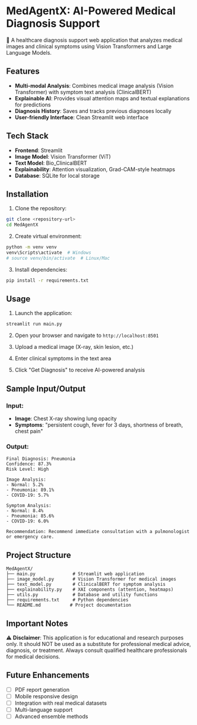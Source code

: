 # MedAgentX: AI-Powered Medical Diagnosis Support

🏥 A healthcare diagnosis support web application that analyzes medical images and clinical symptoms using Vision Transformers and Large Language Models.

## Features

- **Multi-modal Analysis**: Combines medical image analysis (Vision Transformer) with symptom text analysis (ClinicalBERT)
- **Explainable AI**: Provides visual attention maps and textual explanations for predictions
- **Diagnosis History**: Saves and tracks previous diagnoses locally
- **User-friendly Interface**: Clean Streamlit web interface

## Tech Stack

- **Frontend**: Streamlit
- **Image Model**: Vision Transformer (ViT)
- **Text Model**: Bio_ClinicalBERT
- **Explainability**: Attention visualization, Grad-CAM-style heatmaps
- **Database**: SQLite for local storage

## Installation

1. Clone the repository:
```bash
git clone <repository-url>
cd MedAgentX
```

2. Create virtual environment:
```bash
python -m venv venv
venv\Scripts\activate  # Windows
# source venv/bin/activate  # Linux/Mac
```

3. Install dependencies:
```bash
pip install -r requirements.txt
```

## Usage

1. Launch the application:
```bash
streamlit run main.py
```

2. Open your browser and navigate to `http://localhost:8501`

3. Upload a medical image (X-ray, skin lesion, etc.)

4. Enter clinical symptoms in the text area

5. Click "Get Diagnosis" to receive AI-powered analysis

## Sample Input/Output

### Input:
- **Image**: Chest X-ray showing lung opacity
- **Symptoms**: "persistent cough, fever for 3 days, shortness of breath, chest pain"

### Output:
```
Final Diagnosis: Pneumonia
Confidence: 87.3%
Risk Level: High

Image Analysis:
- Normal: 5.2%
- Pneumonia: 89.1%
- COVID-19: 5.7%

Symptom Analysis:
- Normal: 8.4%
- Pneumonia: 85.6%
- COVID-19: 6.0%

Recommendation: Recommend immediate consultation with a pulmonologist or emergency care.
```

## Project Structure

```
MedAgentX/
├── main.py              # Streamlit web application
├── image_model.py       # Vision Transformer for medical images
├── text_model.py        # ClinicalBERT for symptom analysis
├── explainability.py    # XAI components (attention, heatmaps)
├── utils.py             # Database and utility functions
├── requirements.txt     # Python dependencies
└── README.md           # Project documentation
```

## Important Notes

⚠️ **Disclaimer**: This application is for educational and research purposes only. It should NOT be used as a substitute for professional medical advice, diagnosis, or treatment. Always consult qualified healthcare professionals for medical decisions.

## Future Enhancements

- [ ] PDF report generation
- [ ] Mobile responsive design
- [ ] Integration with real medical datasets
- [ ] Multi-language support
- [ ] Advanced ensemble methods
